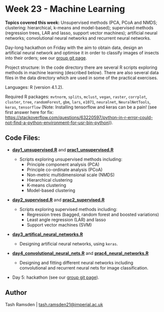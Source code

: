 # Week 23 - Machine Learning

**Topics covered this week:** Unsupervised methods (PCA, PCoA and NMDS; clustering: hierarchical, k-means and model-based); supervised methods (regression trees, LAR and lasso, support vector machines); artificial neural networks; convolutional neural networks and recurrent neural networks.

Day-long hackathon on Friday with the aim to obtain data, design an artificial neural network and optimise it in order to classify images of insects into their orders; see our [group git page](https://github.com/eamonnmurphy/mlhackathon).

Project structure: In the code directory there are several R scripts exploring methods in machine learning (described below). There are also several data files in the data directory which are used in some of the practical exercises.

Languages: R (version 4.1.2).

Required R packages: `mvtnorm`, `splits`, `mclust`, `vegan`, `raster`, `corrplot`, `cluster`, `tree`, `randomForest`, `gbm`, `lars`, `e1071`, `neuralnet`, `NeuralNetTools`, `keras`, `tensorflow` 
(Note: Installing tensorflow and keras can be a pain! (see first answer here for fix: https://stackoverflow.com/questions/63220597/python-in-r-error-could-not-find-a-python-environment-for-usr-bin-python)).


## Code Files:

* [**day1_unsupervised.R**](code/day1_unsupervised.R) and [**prac1_unsupervised.R**](code/prac1_unsupervised.R)
  * Scripts exploring unsupervised methods including:
    * Principle component analysis (PCA)
    * Principle co-ordinate analysis (PCoA)
    * Non-metric multidimensional scale (NMDS)
    * Hierarchical clustering
    * K-means clustering 
    * Model-based clustering

* [**day2_supervised.R**](code/day2_supervised.R) and [**prac2_supervised.R**](code/prac2_supervised.R)
  * Scripts exploring supervised methods including:
    * Regression trees (bagged, random forest and boosted variations)
    * Least angle regression (LAR) and lasso
    * Support vector machines (SVM)

* [**day3_artifical_neural_networks.R**](code/day3_artificial_neural_networks.R)
  * Designing artificial neural networks, using `keras`.

* [**day4_convolutional_neural_nets.R**](code/day4_convolutional_neural_nets) and [**prac4_neural_networks.R**](code/prac4_neural_networks.R)
  * Designing and fitting different neural networks including convolutional and recurrent neural nets for image classification.

* Day 5: hackathon (see our [group git page](https://github.com/eamonnmurphy/mlhackathon)).

## Author

Tash Ramsden | tash.ramsden21@imperial.ac.uk
